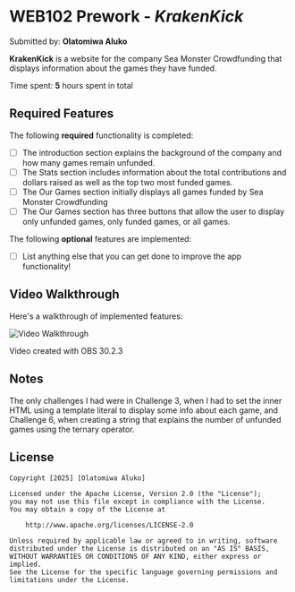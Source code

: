 # WEB102 Prework - _KrakenKick_

Submitted by: **Olatomiwa Aluko**

**KrakenKick** is a website for the company Sea Monster Crowdfunding that displays information about the games they have funded.

Time spent: **5** hours spent in total

## Required Features

The following **required** functionality is completed:

- [ ] The introduction section explains the background of the company and how many games remain unfunded.
- [ ] The Stats section includes information about the total contributions and dollars raised as well as the top two most funded games.
- [ ] The Our Games section initially displays all games funded by Sea Monster Crowdfunding
- [ ] The Our Games section has three buttons that allow the user to display only unfunded games, only funded games, or all games.

The following **optional** features are implemented:

- [ ] List anything else that you can get done to improve the app functionality!

## Video Walkthrough

Here's a walkthrough of implemented features:

<img src='https://youtu.be/2YJO1GR3yGc' title='Video Walkthrough' width='' alt='Video Walkthrough' />

<!-- Replace this with whatever GIF tool you used! -->

Video created with OBS 30.2.3

<!-- Recommended tools:
[Kap](https://getkap.co/) for macOS
[ScreenToGif](https://www.screentogif.com/) for Windows
[peek](https://github.com/phw/peek) for Linux. -->

## Notes

The only challenges I had were in Challenge 3, when I had to set the inner HTML using a template literal to display some info about each game, and Challenge 6, when creating a string that explains the number of unfunded games using the ternary operator.

## License

    Copyright [2025] [Olatomiwa Aluko]

    Licensed under the Apache License, Version 2.0 (the "License");
    you may not use this file except in compliance with the License.
    You may obtain a copy of the License at

        http://www.apache.org/licenses/LICENSE-2.0

    Unless required by applicable law or agreed to in writing, software
    distributed under the License is distributed on an "AS IS" BASIS,
    WITHOUT WARRANTIES OR CONDITIONS OF ANY KIND, either express or implied.
    See the License for the specific language governing permissions and
    limitations under the License.
